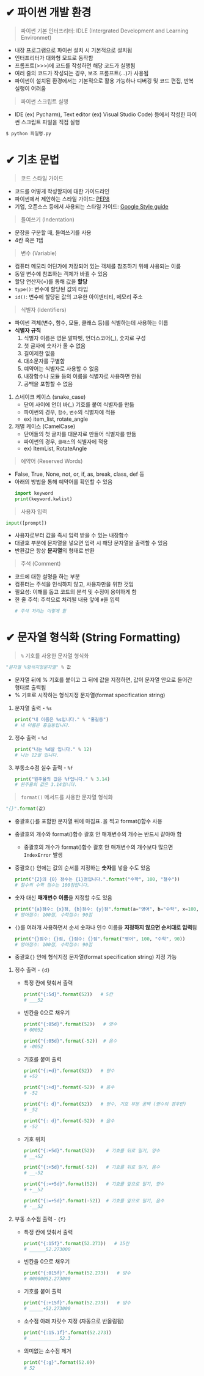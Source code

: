 # ✔ 파이썬 개발 환경

> 파이썬 기본 인터프리터: IDLE (Intergrated Development and Learning Environmet)

- 내장 프로그램으로 파이썬 설치 시 기본적으로 설치됨
- 인터프리터가 대화형 모드로 동작함
- 프롬프트(>>>)에 코드를 작성하면 해당 코드가 실행됨
- 여러 줄의 코드가 작성되는 경우, 보조 프롬프트(...)가 사용됨
- 파이썬이 설치된 환경에서는 기본적으로 활용 가능하나 디버깅 및 코드 편집, 반복 실행이 어려움


> 파이썬 스크립트 실행
- IDE (ex) Pycharm), Text editor (ex) Visual Studio Code) 등에서 작성한 파이썬 스크립트 파일을 직접 실행
```bash
$ python 파일명.py
```


# ✔ 기초 문법
> 코드 스타일 가이드
- 코드를 어떻게 작성할지에 대한 가이드라인
- 파이썬에서 제안하는 스타일 가이드: [PEP8](https://peps.python.org/pep-0008/)
- 기업, 오픈소스 등에서 사용되는 스타일 가이드: [Google Style guide](https://google.github.io/styleguide/pyguide.html)


> 들여쓰기 (Indentation)
- 문장을 구분할 때, 들여쓰기를 사용
- 4칸 혹은 1탭


> 변수 (Variable)
- 컴퓨터 메모리 어딘가에 저장되어 있는 객체를 참조하기 위해 사용되는 이름
- 동일 변수에 참조하는 객체가 바뀔 수 있음
- 할당 연산자(=)를 통해 값을 **할당**
- `type()`: 변수에 할당된 값의 타입
- `id()`: 변수에 할당된 값의 고유한 아이덴티티, 메모리 주소


> 식별자 (Identifiers)
- 파이썬 객체(변수, 함수, 모듈, 클래스 등)를 식별하는데 사용하는 이름
- **식별자 규칙**
  1. 식별자 이름은 영문 알파벳, 언더스코어(_), 숫자로 구성
  2. 첫 글자에 숫자가 올 수 없음
  3. 길이제한 없음
  4. 대소문자를 구별함
  5. 예약어는 식별자로 사용할 수 없음
  6. 내장함수나 모듈 등의 이름을 식별자로 사용하면 안됨
  7. 공백을 포함할 수 없음

1. 스네이크 케이스 (snake_case)
   - 단어 사이에 언더 바(_) 기호를 붙여 식별자를 만듦
   - 파이썬의 경우, `함수`, `변수`의 식별자에 적용
   - ex) item_list, rotate_angle 
2. 캐멀 케이스 (CamelCase)
   - 단어들의 첫 글자를 대문자로 만들어 식별자를 만듦
   - 파이썬의 경우, `클래스`의 식별자에 적용
   - ex) ItemList, RotateAngle

> 예약어 (Reserved Words)
- False, True, None, not, or, if, as, break, class, def 등
- 아래의 방법을 통해 예약어를 확인할 수 있음
  ```python
  import keyword
  print(keyword.kwlist)
  ```


> 사용자 입력

  ```python
  input([prompt])
  ```
  - 사용자로부터 값을 즉시 입력 받을 수 있는 내장함수
  - 대괄호 부분에 문자열을 넣으면 입력 시 해당 문자열을 출력할 수 있음
  - 반환값은 항상 **문자열**의 형태로 반환


> 주석 (Comment)
- 코드에 대한 설명을 하는 부분
- 컴퓨터는 주석을 인식하지 않고, 사용자만을 위한 것임
- 필요성: 이해를 돕고 코드의 분석 및 수정이 용이하게 함
- 한 줄 주석: 주석으로 처리될 내용 앞에 `#`을 입력
  ```python
  # 주석 처리는 이렇게 함
  ```



# ✔ 문자열 형식화 (String Formatting)

> `%` 기호를 사용한 문자열 형식화

```python
"문자열 %형식지정문자열" % 값
```

- 문자열 뒤에 % 기호를 붙이고 그 뒤에 값을 지정하면, 값이 문자열 안으로 들어간 형태로 출력됨
- % 기호로 시작하는 형식지정 문자열(format specification string)

1. 문자열 출력 - `%s`
   
   ```python
   print("내 이름은 %s입니다." % "홍길동")
   # 내 이름은 홍길동입니다.
   ```

2. 정수 출력 - `%d`

   ```python
   print("나는 %d살 입니다." % 12)
   # 나는 12살 입니다.
   ```

3. 부동소수점 실수 출력 - `%f`

   ```python
   print("원주율의 값은 %f입니다." % 3.14)
   # 원주율의 값은 3.14입니다.
   ```

> `format()` 메서드를 사용한 문자열 형식화

```python
"{}".format(값)
```

- 중괄호`{}`를 포함한 문자열 뒤에 마침표`.`을 찍고 format()함수 사용

- 중괄호의 개수와 format()함수 괄호 안 매개변수의 개수는 반드시 같아야 함
  - 중괄호의 개수가 format()함수 괄호 안 매개변수의 개수보다 많으면 `IndexError` 발생

- 중괄호`{}` 안에는 값의 순서를 지정하는 **숫자**를 넣을 수도 있음
  
   ```python
   print("{2}의 {0} 점수는 {1}점입니다.".format("수학", 100, "철수"))
   # 철수의 수학 점수는 100점입니다.
   ```

- 숫자 대신 **매개변수 이름**을 지정할 수도 있음
  
   ```python
   print("{a}점수: {x}점, {b}점수: {y}점".format(a="영어", b="수학", x=100, y=90))
   # 영어점수: 100점, 수학점수: 90점
   ```

- `{}`를 여러개 사용하면서 순서 숫자나 인수 이름을 **지정하지 않으면 순서대로 입력**됨

   ```python
   print("{}점수: {}점, {}점수: {}점".format("영어", 100, "수학", 90))
   # 영어점수: 100점, 수학점수: 90점
   ```

- 중괄호`{}` 안에 형식지정 문자열(format specification string) 지정 가능

1. 정수 출력 - `{d}`
   
   - 특정 칸에 맞춰서 출력
  
     ```python
     print("{:5d}".format(52))   # 5칸
     # ___52
     ```

   - 빈칸을 0으로 채우기

     ```python
     print("{:05d}".format(52))   # 양수
     # 00052

     print("{:05d}".format(-52))  # 음수
     # -0052
     ```

   - 기호를 붙여 출력
  
     ```python
     print("{:+d}".format(52))   # 양수
     # +52

     print("{:+d}".format(-52))  # 음수
     # -52

     print("{: d}".format(52))   # 양수, 기호 부분 공백 (양수의 경우만)
     # _52

     print("{: d}".format(-52))  # 음수
     # -52
     ```

   - 기호 위치

     ```python
     print("{:+5d}".format(52))    # 기호를 뒤로 밀기, 양수
     # __+52

     print("{:+5d}".format(-52))   # 기호를 뒤로 밀기, 음수
     # __-52

     print("{:=+5d}".format(52))   # 기호를 앞으로 밀기, 양수
     # +__52

     print("{:=+5d}".format(-52))  # 기호를 앞으로 밀기, 음수
     # -__52
     ```

2. 부동 소수점 출력 - `{f}`

   - 특정 칸에 맞춰서 출력
  
     ```python
     print("{:15f}".format(52.273))   # 15칸
     # ______52.273000
     ```

   - 빈칸을 0으로 채우기

     ```python
     print("{:015f}".format(52.273))   # 양수
     # 00000052.273000
     ```

   - 기호를 붙여 출력
  
     ```python
     print("{:+15f}".format(52.273))   # 양수
     # _____+52.273000
     ```

   - 소수점 아래 자릿수 지정 (자동으로 반올림됨)

     ```python
     print("{:15.1f}".format(52.273))
     # ___________52.3
     ```
  
   - 의미없는 소수점 제거

     ```python
     print("{:g}".format(52.0))
     # 52
     ```